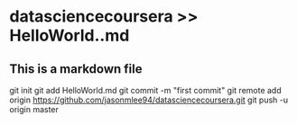 # datasciencecoursera >> HelloWorld..md
## This is a markdown file
git init
git add HelloWorld.md
git commit -m "first commit"
git remote add origin https://github.com/jasonmlee94/datasciencecoursera.git
git push -u origin master
